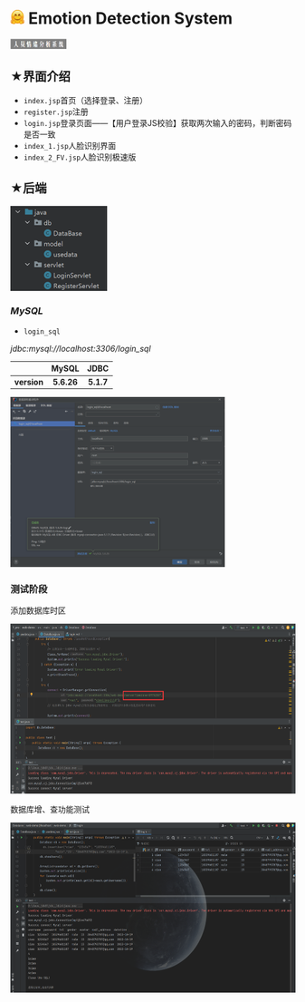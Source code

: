 # <img alt="img.png" height="25" src="./README/logo.png" width="25"/> Emotion Detection System
<img alt="h1.png" height="18" src="./README/h1.png" />

## ★界面介绍  

- `index.jsp`首页（选择登录、注册）
- `register.jsp`注册
- `login.jsp`登录页面——【用户登录JS校验】获取两次输入的密码，判断密码是否一致
- `index_1.jsp`人脸识别界面
- `index_2_FV.jsp`人脸识别极速版  

## ★后端
<img alt="java.png" height="150" src="./README/java.png" />  

### *MySQL*
- `login_sql`  

*jdbc:mysql://localhost:3306/login_sql*  


|             |    MySQL     |    JDBC     |  
|-------------|:------------:|:-----------:|
| **version** |  **5.6.26**  |  **5.1.7**  |


<img height="300" src="./README/img.png" />

### 测试阶段  
添加数据库时区  

<img height="300" src="./README/test.png" />

数据库增、查功能测试  

<img height="300" src="./README/test_sql.png" />

